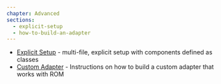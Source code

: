 ```yaml
---
chapter: Advanced
sections:
  - explicit-setup
  - how-to-build-an-adapter
---
```


* [Explicit Setup](/%{version}/learn/advanced/explicit-setup) - multi-file, explicit setup with components defined as classes
* [Custom Adapter](/%{version}/learn/advanced/how-to-build-an-adapter) - Instructions
on how to build a custom adapter that works with ROM

